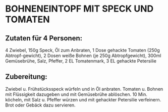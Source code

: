 # BOHNENEINTOPF MIT SPECK UND TOMATEN

## Zutaten für 4 Personen:

4 Zwiebel, 150g Speck, Öl zum Anbraten, 1 Dose gehackte Tomaten (250g
Abtropf-gewicht), 2 Dosen weiße Bohnen (je 250g Abtropfgewicht), 300ml
Gemüsebrühe, Salz, Pfeffer, 2 EL Tomatenmark, 3 EL gehackte Petersilie

## Zubereitung:

Zwiebel u. Frühstücksspeck würfeln und in Öl anbraten. Tomaten u. Bohnen
mit Flüssigkeit dazugeben und mit Gemüsebrühe ablöschen. 10 Min.
köcheln, mit Salz u. Pfeffer würzen und mit gehackter Petersilie
verfeinern. Brot oder Gebäck dazu servieren.


